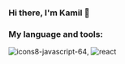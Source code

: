 ### Hi there, I'm Kamil 👋

### My language and tools:

![icons8-javascript-64](https://github.com/Kyorugi/Kyorugi/assets/112585563/c199004b-8205-4375-9524-a52fd7ef851c), ![react](https://github.com/Kyorugi/Kyorugi/assets/112585563/73f84375-a58a-4f1e-8195-1846d7c872e3)





<!--
**Kyorugi/Kyorugi** is a ✨ _special_ ✨ repository because its `README.md` (this file) appears on your GitHub profile.

Here are some ideas to get you started:

- 🔭 I’m currently working on ...
- 🌱 I’m currently learning ...
- 👯 I’m looking to collaborate on ...
- 🤔 I’m looking for help with ...
- 💬 Ask me about ...
- 📫 How to reach me: ...
- 😄 Pronouns: ...
- ⚡ Fun fact: ...
-->
